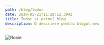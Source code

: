 ```yaml
---
path: /blog/tudor
date: 2020-05-21T11:28:12.394Z
title: Tudor si primul blog
description: O descriere pentru blogul meu
---
```

![Rosie](/assets/unnamed.jpg "O rosie :)")
